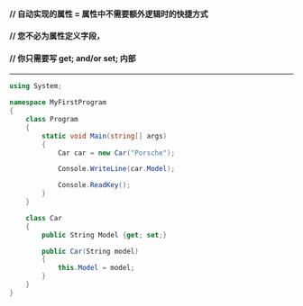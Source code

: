 #### // 自动实现的属性 = 属性中不需要额外逻辑时的快捷方式 
#### // 您不必为属性定义字段， 
#### // 你只需要写 get; and/or set; 内部

---

```c#
using System;

namespace MyFirstProgram
{
    class Program 
    {
        static void Main(string[] args)
        {
            Car car = new Car("Porsche");

            Console.WriteLine(car.Model);

            Console.ReadKey();
        }
    }

    class Car
    {
        public String Model {get; set;}

        public Car(String model)
        {
            this.Model = model;
        }
    }
}
```